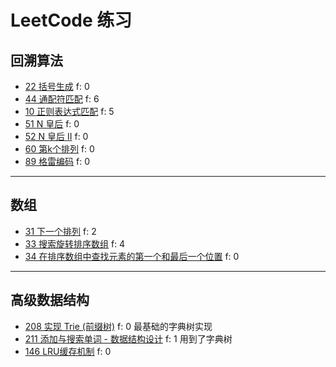 # LeetCode 练习

## 回溯算法

- [22 括号生成](22) f: 0
- [44 通配符匹配](44) f: 6
- [10 正则表达式匹配](10) f: 5
- [51 N 皇后](51) f: 0 
- [52 N 皇后 II](52) f: 0
- [60 第k个排列](60) f: 0
- [89 格雷编码](89) f: 0

---

## 数组

- [31 下一个排列](31) f: 2
- [33 搜索旋转排序数组](33) f: 4
- [34 在排序数组中查找元素的第一个和最后一个位置](34) f: 0

---

## 高级数据结构

- [208 实现 Trie (前缀树)](208) f: 0 最基础的字典树实现
- [211 添加与搜索单词 - 数据结构设计](211) f: 1 用到了字典树
- [146 LRU缓存机制](146) f: 0

